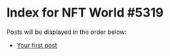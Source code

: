 # Index for NFT World #5319
Posts will be displayed in the order below:

- [Your first post](./001-first.md)

